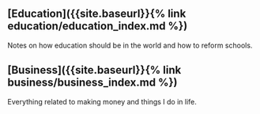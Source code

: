 ## [Education]({{site.baseurl}}{% link education/education_index.md %})

Notes on how education should be in the world and how to reform schools.

## [Business]({{site.baseurl}}{% link business/business_index.md %})

Everything related to making money and things I do in life.

